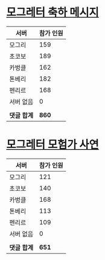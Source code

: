 # [모그레터 축하 메시지](./Event250701_v7_2_10th_moogleletter0.md)

|서버|참가 인원|
|-|-|
|모그리|159|
|초코보|189|
|카벙클|162|
|톤베리|182|
|펜리르|168|
|서버 없음|0|
|||
|**댓글 합계**|**860**|


# [모그레터 모험가 사연](./Event250701_v7_2_10th_moogleletter1.md)

|서버|참가 인원|
|-|-|
|모그리|121|
|초코보|140|
|카벙클|168|
|톤베리|113|
|펜리르|109|
|서버 없음|0|
|||
|**댓글 합계**|**651**|


